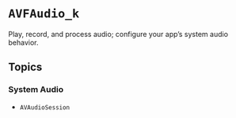# ``AVFAudio_k``

Play, record, and process audio; configure your app’s system audio behavior.

## Topics

### System Audio

- ``AVAudioSession``
